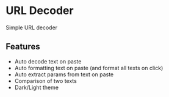# URL Decoder

Simple URL decoder

## Features

- Auto decode text on paste
- Auto formatting text on paste (and format all texts on click)
- Auto extract params from text on paste
- Comparison of two texts
- Dark/Light theme
